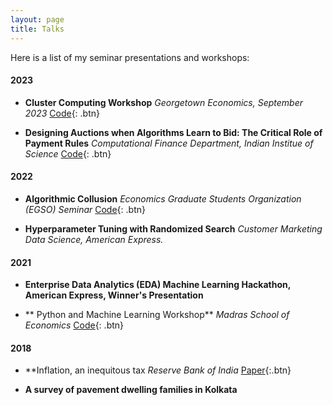 ```yaml
---
layout: page
title: Talks
---
```


Here is a list of my seminar presentations and workshops:

#### 2023

- **Cluster Computing Workshop**
  *Georgetown Economics, September 2023*
  [Code](https://github.com/rawatpranjal/GU-Econ-Computer-Workshop-2023){: .btn}

- **Designing Auctions when Algorithms Learn to Bid: The Critical Role of Payment Rules**
  *Computational Finance Department, Indian Institue of Science*
  [Code](https://github.com/rawatpranjal/GU-Econ-Computer-Workshop-2023){: .btn}

#### 2022

- **Algorithmic Collusion**
*Economics Graduate Students Organization (EGSO) Seminar*
  [Code](https://github.com/rawatpranjal/GU-Econ-Computer-Workshop-2023){: .btn}

- **Hyperparameter Tuning with Randomized Search**
*Customer Marketing Data Science, American Express.*

#### 2021

- **Enterprise Data Analytics (EDA) Machine Learning Hackathon, American Express, Winner's Presentation**

- ** Python and Machine Learning Workshop**
*Madras School of Economics*
  [Code](https://github.com/rawatpranjal/GU-Econ-Computer-Workshop-2023){: .btn}

#### 2018

- **Inflation, an inequitous tax
*Reserve Bank of India*
  [Paper](https://github.com/rawatpranjal/GU-Econ-Computer-Workshop-2023){:.btn}

- **A survey of pavement dwelling families in Kolkata**


<br />


